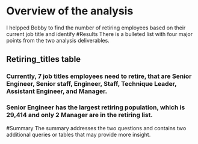 # Overview of the analysis
I helpped Bobby to find the number of retiring employees based on their current job title and identify 
#Results
There is a bulleted list with four major points from the two analysis deliverables.
## Retiring_titles table
### Currently, 7 job titles employees need to retire, that are Senior Engineer, Senior staff, Engineer, Staff, Technique Leader, Assistant Engineer, and Manager.
### Senior Engineer has the largest retiring population, which is 29,414 and only 2 Manager are in the retiring list.
#Summary
The summary addresses the two questions and contains two additional queries or tables that may provide more insight.
